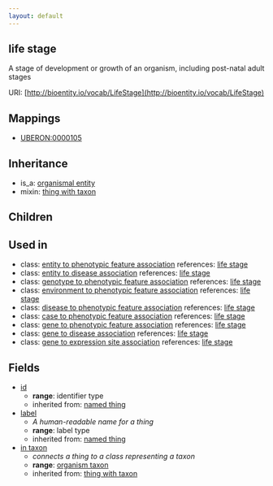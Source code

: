 ```yaml
---
layout: default
---
```


## life stage


A stage of development or growth of an organism, including post-natal adult stages

URI: [http://bioentity.io/vocab/LifeStage](http://bioentity.io/vocab/LifeStage)
## Mappings

 * [UBERON:0000105](http://purl.obolibrary.org/obo/UBERON_0000105)

## Inheritance

 *  is_a: [organismal entity](OrganismalEntity.html)
 *  mixin: [thing with taxon](ThingWithTaxon.html)

## Children


## Used in

 *  class: [entity to phenotypic feature association](EntityToPhenotypicFeatureAssociation.html) references: [life stage](LifeStage.html)
 *  class: [entity to disease association](EntityToDiseaseAssociation.html) references: [life stage](LifeStage.html)
 *  class: [genotype to phenotypic feature association](GenotypeToPhenotypicFeatureAssociation.html) references: [life stage](LifeStage.html)
 *  class: [environment to phenotypic feature association](EnvironmentToPhenotypicFeatureAssociation.html) references: [life stage](LifeStage.html)
 *  class: [disease to phenotypic feature association](DiseaseToPhenotypicFeatureAssociation.html) references: [life stage](LifeStage.html)
 *  class: [case to phenotypic feature association](CaseToPhenotypicFeatureAssociation.html) references: [life stage](LifeStage.html)
 *  class: [gene to phenotypic feature association](GeneToPhenotypicFeatureAssociation.html) references: [life stage](LifeStage.html)
 *  class: [gene to disease association](GeneToDiseaseAssociation.html) references: [life stage](LifeStage.html)
 *  class: [gene to expression site association](GeneToExpressionSiteAssociation.html) references: [life stage](LifeStage.html)

## Fields

 * [id](id.html)
    * __range__: identifier type
    * inherited from: [named thing](NamedThing.html)
 * [label](label.html)
    * _A human-readable name for a thing_
    * __range__: label type
    * inherited from: [named thing](NamedThing.html)
 * [in taxon](in_taxon.html)
    * _connects a thing to a class representing a taxon_
    * __range__: [organism taxon](OrganismTaxon.html)
    * inherited from: [thing with taxon](ThingWithTaxon.html)
